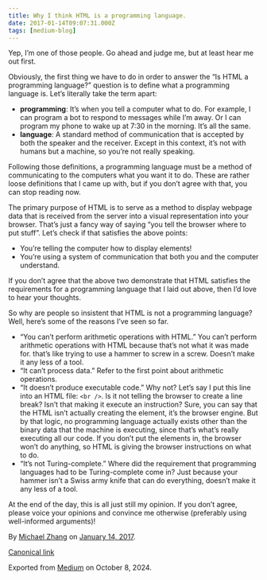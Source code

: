 ```yaml
---
title: Why I think HTML is a programming language.
date: 2017-01-14T09:07:31.000Z
tags: [medium-blog]
---
```


<article class="h-entry">
  <section data-field="body" class="e-content">
    <section name="21e8" class="section section--body section--first section--last">
      <div class="section-content">
        <div class="section-inner sectionLayout--insetColumn">
          <p name="94a6" id="94a6" class="graf graf--p graf-after--h3">Yep, I’m one of those people. Go ahead and
            judge me, but at least hear me out first.</p>
          <p name="7407" id="7407" class="graf graf--p graf-after--p">Obviously, the first thing we have to do in
            order to answer the “Is HTML a programming language?” question is to define what a programming language
            is. Let’s literally take the term apart:</p>
          <ul class="postList">
            <li name="ede6" id="ede6" class="graf graf--li graf-after--p"><strong
                class="markup--strong markup--li-strong">programming</strong>: It’s when you tell a computer what to
              do. For example, I can program a bot to respond to messages while I’m away. Or I can program my phone to
              wake up at 7:30 in the morning. It’s all the same.</li>
            <li name="2b5d" id="2b5d" class="graf graf--li graf-after--li"><strong
                class="markup--strong markup--li-strong">language</strong>: A standard method of communication that is
              accepted by both the speaker and the receiver. Except in this context, it’s not with humans but a
              machine, so you’re not really speaking.</li>
          </ul>
          <p name="832d" id="832d" class="graf graf--p graf-after--li">Following those definitions, a programming
            language must be a method of communicating to the computers what you want it to do. These are rather loose
            definitions that I came up with, but if you don’t agree with that, you can stop reading now.</p>
          <p name="ecc9" id="ecc9" class="graf graf--p graf-after--p">The primary purpose of HTML is to serve as a
            method to display webpage data that is received from the server into a visual representation into your
            browser. That’s just a fancy way of saying “you tell the browser where to put stuff”. Let’s check if that
            satisfies the above points:</p>
          <ul class="postList">
            <li name="d874" id="d874" class="graf graf--li graf-after--p">You’re telling the computer how to display
              elements!</li>
            <li name="2ae6" id="2ae6" class="graf graf--li graf-after--li">You’re using a system of communication that
              both you and the computer understand.</li>
          </ul>
          <p name="fafb" id="fafb" class="graf graf--p graf-after--li">If you don’t agree that the above two
            demonstrate that HTML satisfies the requirements for a programming language that I laid out above, then
            I’d love to hear your thoughts.</p>
          <p name="fbd3" id="fbd3" class="graf graf--p graf-after--p">So why are people so insistent that HTML is not
            a programming language? Well, here’s some of the reasons I’ve seen so far.</p>
          <ul class="postList">
            <li name="7225" id="7225" class="graf graf--li graf--startsWithDoubleQuote graf-after--p">“You can’t
              perform arithmetic operations with HTML.” You can’t perform arithmetic operations with HTML because
              that’s not what it was made for. that’s like trying to use a hammer to screw in a screw. Doesn’t make it
              any less of a tool.</li>
            <li name="4e0d" id="4e0d" class="graf graf--li graf--startsWithDoubleQuote graf-after--li">“It can’t
              process data.” Refer to the first point about arithmetic operations.</li>
            <li name="3e94" id="3e94" class="graf graf--li graf--startsWithDoubleQuote graf-after--li">“It doesn’t
              produce executable code.” Why not? Let’s say I put this line into an HTML file: <code
                class="markup--code markup--li-code">&lt;br /&gt;</code>. Is it not telling the browser to create a
              line break? Isn’t that making it execute an instruction? Sure, you can say that the HTML isn’t actually
              creating the element, it’s the browser engine. But by that logic, no programming language actually
              exists other than the binary data that the machine is executing, since that’s what’s really executing
              all our code. If you don’t put the elements in, the browser won’t do anything, so HTML is giving the
              browser instructions on what to do.</li>
            <li name="537f" id="537f" class="graf graf--li graf--startsWithDoubleQuote graf-after--li">“It’s not
              Turing-complete.” Where did the requirement that programming languages had to be Turing-complete come
              in? Just because your hammer isn’t a Swiss army knife that can do everything, doesn’t make it any less
              of a tool.</li>
          </ul>
          <p name="28c1" id="28c1" class="graf graf--p graf-after--li graf--trailing">At the end of the day, this is
            all just still my opinion. If you don’t agree, please voice your opinions and convince me otherwise
            (preferably using well-informed arguments)!</p>
        </div>
      </div>
    </section>
  </section>
  <footer>
    <p>By <a href="https://medium.com/@failedxyz" class="p-author h-card">Michael Zhang</a> on <a
        href="https://medium.com/p/ccf34bd2758c"><time class="dt-published" datetime="2017-01-14T09:07:31.000Z">January
          14, 2017</time></a>.</p>
    <p><a href="https://medium.com/@failedxyz/why-i-think-html-is-a-programming-language-ccf34bd2758c"
        class="p-canonical">Canonical link</a></p>
    <p>Exported from <a href="https://medium.com">Medium</a> on October 8, 2024.</p>
  </footer>
</article>
